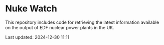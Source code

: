 # Nuke Watch

This repository includes code for retrieving the latest information available on the output of EDF nuclear power plants in the UK.

Last updated: 2024-12-30 11:11